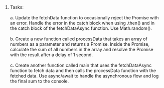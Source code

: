 1. Tasks:
  <br><br>a. Update the fetchData function to occasionally reject the Promise with an error. Handle the error in the catch block when using .then() and in the catch block of the fetchDataAsync function. Use Math.random().
  <br><br>b. Create a new function called processData that takes an array of numbers as a parameter and returns a Promise. Inside the Promise, calculate the sum of all numbers in the array and resolve the Promise with the result after a delay of 1 second.
  <br><br>c. Create another function called main that uses the fetchDataAsync function to fetch data and then calls the processData function with the fetched data. Use async/await to handle the asynchronous flow and log the final sum to the console.

